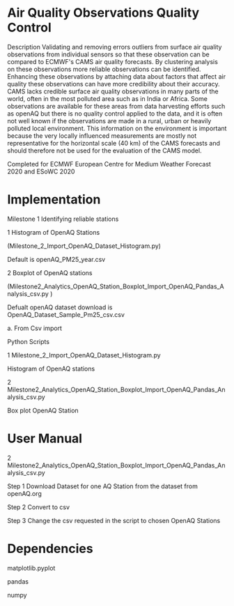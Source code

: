   
# Air Quality Observations Quality Control  

Description
Validating and removing errors outliers from surface air quality observations from individual sensors so that these observation can be compared to ECMWF's CAMS air quality forecasts. By clustering analysis on these observations more reliable observations can be identified. Enhancing these observations by attaching data about factors that affect air quality these observations can have more credibility about their accuracy. CAMS lacks credible surface air quality observations in many parts of the world, often in the most polluted area such as in India or Africa. Some observations are available for these areas from data harvesting efforts such as openAQ but there is no quality control applied to the data, and it is often not well known if the observations are made in a rural, urban or heavily polluted local environment. This information on the environment is important because the very locally influenced measurements are mostly not representative for the horizontal scale (40 km) of the CAMS forecasts and should therefore not be used for the evaluation of the CAMS model.

Completed for ECMWF European Centre for Medium Weather Forecast 2020 
and ESoWC 2020

# Implementation 

Milestone 1 Identifying reliable stations

1 Histogram of OpenAQ Stations

(Milestone_2_Import_OpenAQ_Dataset_Histogram.py)

Default is openAQ_PM25_year.csv

2 Boxplot of OpenAQ stations 

(Milestone2_Analytics_OpenAQ_Station_Boxplot_Import_OpenAQ_Pandas_Analysis_csv.py )

Defualt openAQ dataset download is OpenAQ_Dataset_Sample_Pm25_csv.csv

a. From Csv import 



Python Scripts 

1 Milestone_2_Import_OpenAQ_Dataset_Histogram.py

Histogram of OpenAQ stations 

2 Milestone2_Analytics_OpenAQ_Station_Boxplot_Import_OpenAQ_Pandas_Analysis_csv.py 

Box plot OpenAQ Station


# User Manual 

2 Milestone2_Analytics_OpenAQ_Station_Boxplot_Import_OpenAQ_Pandas_Analysis_csv.py 

Step 1 Download Dataset for one AQ Station from the dataset from openAQ.org

Step 2 Convert to csv 

Step 3 Change the csv requested in the script to chosen OpenAQ Stations 


# Dependencies

matplotlib.pyplot

pandas

numpy 
